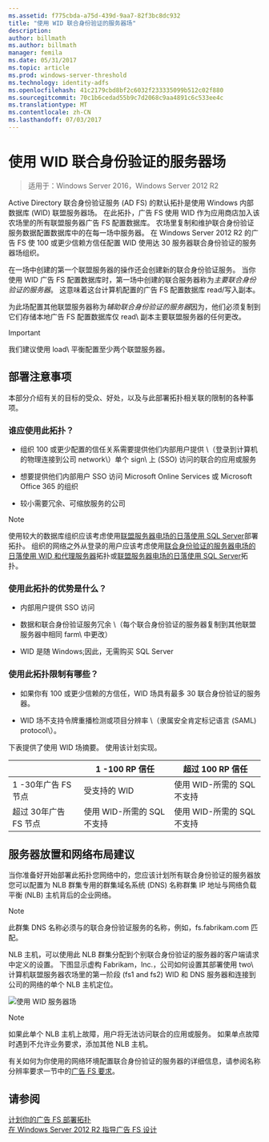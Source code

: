 ```yaml
---
ms.assetid: f775cbda-a75d-439d-9aa7-82f3bc8dc932
title: "使用 WID 联合身份验证的服务器场"
description: 
author: billmath
ms.author: billmath
manager: femila
ms.date: 05/31/2017
ms.topic: article
ms.prod: windows-server-threshold
ms.technology: identity-adfs
ms.openlocfilehash: 41c2179cbd8bf2c6032f233335099b512c02f880
ms.sourcegitcommit: 70c1b6cedad55b9c7d2068c9aa4891c6c533ee4c
ms.translationtype: MT
ms.contentlocale: zh-CN
ms.lasthandoff: 07/03/2017
---
```

# <a name="federation-server-farm-using-wid"></a>使用 WID 联合身份验证的服务器场

>适用于：Windows Server 2016，Windows Server 2012 R2

Active Directory 联合身份验证服务 \(AD FS\) 的默认拓扑是使用 Windows 内部数据库 \(WID\) 联盟服务器场。 在此拓扑，广告 FS 使用 WID 作为应用商店加入该农场里的所有联盟服务器广告 FS 配置数据库。 农场里复制和维护联合身份验证服务数据配置数据库中的在每一场中服务器。 在 Windows Server 2012 R2 的广告 FS 使 100 或更少信赖方信任配置 WID 使用达 30 服务器联合身份验证的服务器场组织。  
  
在一场中创建的第一个联盟服务器的操作还会创建新的联合身份验证服务。 当你使用 WID 广告 FS 配置数据库时，第一场中创建的联合服务器称为*主要联合身份验证的服务器*。 这意味着这台计算机配置的广告 FS 配置数据库 read\/写入副本。  
  
为此场配置其他联盟服务器称为*辅助联合身份验证的服务器*因为，他们必须复制到它们存储本地广告 FS 配置数据库仅 read\ 副本主要联盟服务器的任何更改。  
  
> [!IMPORTANT]  
> 我们建议使用 load\ 平衡配置至少两个联盟服务器。  
  
## <a name="deployment-considerations"></a>部署注意事项  
本部分介绍有关的目标的受众、好处，以及与此部署拓扑相关联的限制的各种事项。  
  
### <a name="who-should-use-this-topology"></a>谁应使用此拓扑？  
  
-   组织 100 或更少配置的信任关系需要提供他们内部用户提供 \（登录到计算机的物理连接到公司 network\）单个 sign\ 上 \(SSO\) 访问的联合的应用或服务  
  
-   想要提供他们内部用户 SSO 访问 Microsoft Online Services 或 Microsoft Office 365 的组织  
  
-   较小需要冗余、可缩放服务的公司  
  
> [!NOTE]  
> 使用较大的数据库组织应该考虑使用[联盟服务器电场的日落使用 SQL Server](Federation-Server-Farm-Using-SQL-Server.md)部署拓扑。 组织的网络之外从登录的用户应该考虑使用[联合身份验证的服务器电场的日落使用 WID 和代理服务器](Federation-Server-Farm-Using-WID-and-Proxies.md)拓扑或[联盟服务器电场的日落使用 SQL Server](Federation-Server-Farm-Using-SQL-Server.md)拓扑。  
  
### <a name="what-are-the-benefits-of-using-this-topology"></a>使用此拓扑的优势是什么？  
  
-   内部用户提供 SSO 访问  
  
-   数据和联合身份验证服务冗余 \（每个联合身份验证的服务器复制到其他联盟服务器中相同 farm\ 中更改）  
  
-   WID 是随 Windows;因此，无需购买 SQL Server  
  
### <a name="what-are-the-limitations-of-using-this-topology"></a>使用此拓扑限制有哪些？  
  
-   如果你有 100 或更少信赖的方信任，WID 场具有最多 30 联合身份验证的服务器。  
  
-   WID 场不支持令牌重播检测或项目分辨率 \（隶属安全肯定标记语言 \(SAML\) protocol\）。  
  
下表提供了使用 WID 场摘要。  使用该计划实现。  
  
|| 1 \-100 RP 信任 | 超过 100 RP 信任 |
| --- | --- | --- |
|1 \-30年广告 FS 节点|受支持的 WID|使用 WID-所需的 SQL 不支持 
|超过 30年广告 FS 节点|使用 WID-所需的 SQL 不支持|使用 WID-所需的 SQL 不支持  
  
## <a name="server-placement-and-network-layout-recommendations"></a>服务器放置和网络布局建议  
当你准备好开始部署此拓扑您网络中的，您应该计划所有联合身份验证的服务器放您可以配置为 NLB 群集专用的群集域名系统 \(DNS\) 名称群集 IP 地址与网络负载平衡 \(NLB\) 主机背后的企业网络。  
  
> [!NOTE]  
> 此群集 DNS 名称必须与的联合身份验证服务的名称，例如，fs.fabrikam.com 匹配。  
  
NLB 主机，可以使用此 NLB 群集分配到个别联合身份验证的服务器的客户端请求中定义的设置。 下图显示虚构 Fabrikam，Inc.，公司如何设置其部署使用 two\ 计算机联盟服务器农场里的第一阶段 \(fs1 and fs2\) WID 和 DNS 服务器和连接到公司的网络的单个 NLB 主机定位。  
  
![使用 WID 服务器场](media/FarmWID.gif)  
  
> [!NOTE]  
> 如果此单个 NLB 主机上故障，用户将无法访问联合的应用或服务。 如果单点故障时遇到不允许业务要求，添加其他 NLB 主机。  
  
有关如何为你使用的网络环境配置联合身份验证的服务器的详细信息，请参阅名称分辨率要求一节中的[广告 FS 要求](AD-FS-Requirements.md)。  
  
## <a name="see-also"></a>请参阅  
[计划你的广告 FS 部署拓扑](Plan-Your-AD-FS-Deployment-Topology.md)  
[在 Windows Server 2012 R2 指导广告 FS 设计](AD-FS-Design-Guide-in-Windows-Server-2012-R2.md)  
  

